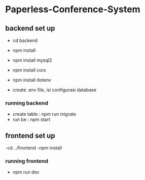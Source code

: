 # Paperless-Conference-System

## backend set up

- cd backend
- npm install
- npm install mysql2
- npm install cors
- npm install dotenv

- create .env file, isi configurasi database

### running backend

- create table : npm run migrate
- run be : npm start

## frontend set up

-cd ../frontend
-npm install

### running frontend

- npm run dev
